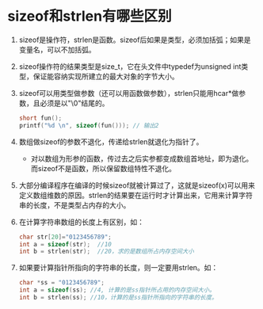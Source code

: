 # sizeof和strlen有哪些区别

1. sizeof是操作符，strlen是函数。sizeof后如果是类型，必须加括弧；如果是变量名，可以不加括弧。

2. sizeof操作符的结果类型是size_t，它在头文件中typedef为unsigned int类型，保证能容纳实现所建立的最大对象的字节大小。

3. sizeof可以用类型做参数（还可以用函数做参数），strlen只能用hcar*做参数，且必须是以"\0"结尾的。

   ```c
   short fun();
   printf("%d \n", sizeof(fun())); // 输出2
   ```

4. 数组做sizeof的参数不退化，传递给strlen就退化为指针了。

   - 对以数组为形参的函数，传过去之后实参都变成数组首地址，即为退化。而sizeof不是函数，所以保留数组特性不退化。

5. 大部分编译程序在编译的时候sizeof就被计算过了，这就是sizeof(x)可以用来定义数组维数的原因。strlen的结果要在运行时才计算出来，它用来计算字符串的长度，不是类型占内存的大小。

6. 在计算字符串数组的长度上有区别，如：

   ```c
   char str[20]="0123456789";
   int a = sizeof(str);  //10
   int b = strlen(str);  //20，求的是数组所占内存空间大小
   ```

7. 如果要计算指针所指向的字符串的长度，则一定要用strlen。如：

   ```c
   char *ss = "0123456789";
   int a = sizeof(ss); //4, 计算的是ss指针所占用的内存空间大小。
   int b = strlen(ss); //10，计算的是ss指针所指向的字符串的长度。
   ```
